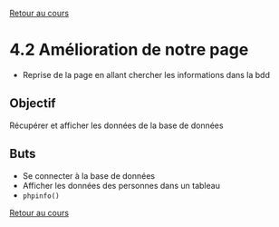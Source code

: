 [Retour au cours](../cours.md)

# 4.2 Amélioration de notre page

* Reprise de la page en allant chercher les informations dans la bdd

## Objectif

Récupérer et afficher les données de la base de données

## Buts

* Se connecter à la base de données
* Afficher les données des personnes dans un tableau
* `phpinfo()`

[Retour au cours](../cours.md)
